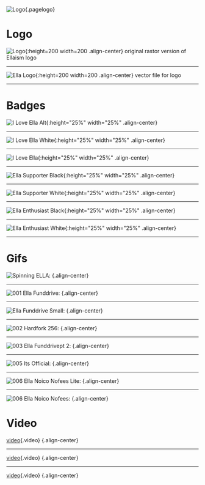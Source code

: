 ![Logo](/uploads/logo.png "Logo"){.pagelogo}
<!-- TITLE: Media -->
<!-- SUBTITLE: Ellaism - A stable network with no premine and no dev fees -->

# Logo
![Logo](/uploads/logo.png "Logo"){:height=200 width=200 .align-center}<!-- .element style="border: 0; background: black; -->
original rastor version of Ellaism logo  

---

![Ella Logo](/uploads/ella-logo.svg "Ella Logo"){:height=200 width=200 .align-center}
vector file for logo  

---

# Badges
![I Love Ella Alt](/uploads/badges/i-love-ella-alt.png "I Love Ella Alt"){:height="25%" width="25%" .align-center}
  	
---

![I Love Ella White](/uploads/badges/i-love-ella-white.png "I Love Ella White"){:height="25%" width="25%" .align-center}  

---

![I Love Ella](/uploads/badges/i-love-ella.png "I Love Ella"){:height="25%" width="25%" .align-center}  

---

![Ella Supporter Black](/uploads/badges/ella-supporter-black.png "Ella Supporter Black"){:height="25%" width="25%" .align-center}  

---

![Ella Supporter White](/uploads/badges/ella-supporter-white.png "Ella Supporter White"){:height="25%" width="25%" .align-center}  

---

![Ella Enthusiast Black](/uploads/badges/ella-enthusiast-black.png "Ella Enthusiast Black"){:height="25%" width="25%" .align-center}  

---

![Ella Enthusiast White](/uploads/badges/ella-enthusiast-white.png "Ella Enthusiast White"){:height="25%" width="25%" .align-center}  

---
# Gifs
![Spinning ELLA](/uploads/gifs/spinningELLA.gif "Spinning ELLA"): {.align-center}

---
![001 Ella Funddrive](/uploads/gifs/001-ella-funddrive.gif "001 Ella Funddrive"): {.align-center}

---
![Ella Funddrive Small](/uploads/gifs/001-ella-funddrive-400.gif "Ella Funddrive"): {.align-center}

---
![002 Hardfork 256](/uploads/gifs/002-hardfork-256.gif "002 Hardfork"): {.align-center}

---
![003 Ella Funddrivept 2](/uploads/gifs/003-ella-funddrivept-2.gif "003 Ella Funddrivept 2"): {.align-center}

---
![005 Its Official](/uploads/gifs/005-its-official.gif "005 Its Official"): {.align-center}

---
![006 Ella Noico Nofees Lite](/uploads/gifs/006-ella-noico-nofees-lite.gif "006 Ella Noico Nofees Lite"): {.align-center}

---
![006 Ella Noico Nofees](/uploads/gifs/006-ella-noico-nofees.gif "006 Ella Noico Nofees Lite"): {.align-center}



# Video

[video](/uploads/video/004-ella-launch.mp4){.video} {.align-center}

---
[video](/uploads/video/005-its-official.mp4 "005 Its Official"){.video} {.align-center}

---
[video](/uploads/video/006-ella-noico-nofees.mp4 "006 Ella Noico Nofees"){.video} {.align-center}
